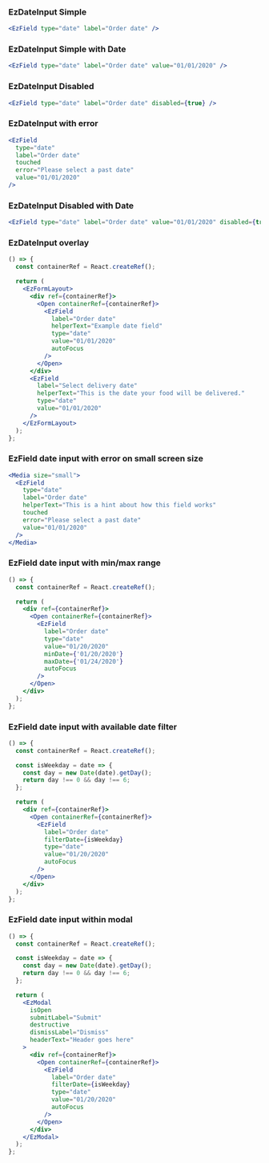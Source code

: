 ### EzDateInput Simple

```jsx
<EzField type="date" label="Order date" />
```

### EzDateInput Simple with Date

```jsx
<EzField type="date" label="Order date" value="01/01/2020" />
```

### EzDateInput Disabled

```jsx
<EzField type="date" label="Order date" disabled={true} />
```

### EzDateInput with error

```jsx
<EzField
  type="date"
  label="Order date"
  touched
  error="Please select a past date"
  value="01/01/2020"
/>
```

### EzDateInput Disabled with Date

```jsx
<EzField type="date" label="Order date" value="01/01/2020" disabled={true} />
```

### EzDateInput overlay

```jsx
() => {
  const containerRef = React.createRef();

  return (
    <EzFormLayout>
      <div ref={containerRef}>
        <Open containerRef={containerRef}>
          <EzField
            label="Order date"
            helperText="Example date field"
            type="date"
            value="01/01/2020"
            autoFocus
          />
        </Open>
      </div>
      <EzField
        label="Select delivery date"
        helperText="This is the date your food will be delivered."
        type="date"
        value="01/01/2020"
      />
    </EzFormLayout>
  );
};
```

### EzField date input with error on small screen size

```jsx
<Media size="small">
  <EzField
    type="date"
    label="Order date"
    helperText="This is a hint about how this field works"
    touched
    error="Please select a past date"
    value="01/01/2020"
  />
</Media>
```

### EzField date input with min/max range

```jsx
() => {
  const containerRef = React.createRef();

  return (
    <div ref={containerRef}>
      <Open containerRef={containerRef}>
        <EzField
          label="Order date"
          type="date"
          value="01/20/2020"
          minDate={'01/20/2020'}
          maxDate={'01/24/2020'}
          autoFocus
        />
      </Open>
    </div>
  );
};
```

### EzField date input with available date filter

```jsx
() => {
  const containerRef = React.createRef();

  const isWeekday = date => {
    const day = new Date(date).getDay();
    return day !== 0 && day !== 6;
  };

  return (
    <div ref={containerRef}>
      <Open containerRef={containerRef}>
        <EzField
          label="Order date"
          filterDate={isWeekday}
          type="date"
          value="01/20/2020"
          autoFocus
        />
      </Open>
    </div>
  );
};
```

### EzField date input within modal

```jsx
() => {
  const containerRef = React.createRef();

  const isWeekday = date => {
    const day = new Date(date).getDay();
    return day !== 0 && day !== 6;
  };

  return (
    <EzModal
      isOpen
      submitLabel="Submit"
      destructive
      dismissLabel="Dismiss"
      headerText="Header goes here"
    >
      <div ref={containerRef}>
        <Open containerRef={containerRef}>
          <EzField
            label="Order date"
            filterDate={isWeekday}
            type="date"
            value="01/20/2020"
            autoFocus
          />
        </Open>
      </div>
    </EzModal>
  );
};
```
